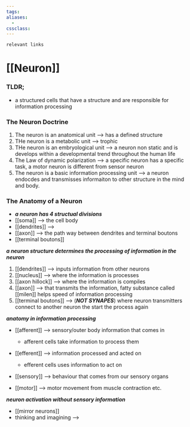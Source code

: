 ```yaml
---
tags: 
aliases: 
  - 
cssclass: 
---
```

`relevant links`

 # [[Neuron]]

### TLDR;
- a structured cells that have a structure and are responsible for information processing

### The Neuron Doctrine

1. The neuron is an anatomical unit --> has a defined structure
2. THe neuron is a metabolic unit --> trophic
3. THe neuron is an embryological unit --> a neuron non static and is develops within a developmental trend throughout the human life
4. The Law of dynamic polarization --> a specific neuron has a specific task, a motor neuron is different from sensor neuron
5. The neuron is a basic information processing unit --> a neuron endocdes and transmisses informaiton to other structure in the mind and body.

### The Anatomy of a Neuron

- ***a neuron has 4 structual divisions***
- [[soma]] --> the cell body
- [[dendrites]] --> 
- [[axon]] --> the path way between dendrites and terminal boutons
- [[terminal boutons]]

***a neuron structure determines the processing of information in the neuron***
1. [[dendrites]] --> inputs information from other neurons
2. [[nucleus]] --> where the information is processes
3. [[axon hillock]] --> where the information is compiles
4. [[axon]] --> that transmits the information, fatty substance called [[milen]] helps speed of information processing
5. [[terminal boutons]] --> (***NOT SYNAPES***) where neuron transmitters connect to another neuron the start the process again

***anatomy in information processing***

- [[afferent]] --> sensory/outer body information that comes in
  - afferent cells take information to process them
  
- [[efferent]] --> information processed and acted on
  - efferent cells uses information to act on

- [[sensory]] --> behaviour that comes from our sensory organs
- [[motor]] --> motor movement from muscle contraction etc. 

***neuron activation without sensory information***
- [[mirror neurons]]
- thinking and imagining --> 